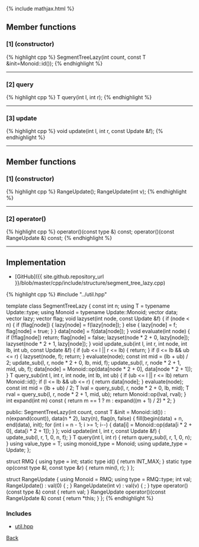 {% include mathjax.html %}

## Member functions

### [1] (constructor)
{% highlight cpp %}
SegmentTreeLazy(int count, const T &init=Monoid::id());
{% endhighlight %}


---------------------------------------

### [2] query
{% highlight cpp %}
T query(int l, int r);
{% endhighlight %}


---------------------------------------

### [3] update
{% highlight cpp %}
void update(int l, int r, const Update &f);
{% endhighlight %}


---------------------------------------

## Member functions

### [1] (constructor)
{% highlight cpp %}
RangeUpdate();
RangeUpdate(int v);
{% endhighlight %}


---------------------------------------

### [2] operator()
{% highlight cpp %}
operator()(const type &) const;
operator()(const RangeUpdate &) const;
{% endhighlight %}


---------------------------------------

## Implementation

- [GitHub]({{ site.github.repository_url }}/blob/master/cpp/include/structure/segment_tree_lazy.cpp)

{% highlight cpp %}
#include "../util.hpp"

template <typename Update> class SegmentTreeLazy {
  const int n;
  using T = typename Update::type;
  using Monoid = typename Update::Monoid;
  vector<T> data;
  vector<Update> lazy;
  vector<bool> flag;
  void lazyset(int node, const Update &f) {
    if (node < n) {
      if (flag[node]) {
        lazy[node] = f(lazy[node]);
      }
      else {
        lazy[node] = f;
        flag[node] = true;
      }
    }
    data[node] = f(data[node]);
  }
  void evaluate(int node) {
    if (!flag[node]) return;
    flag[node] = false;
    lazyset(node * 2 + 0, lazy[node]);
    lazyset(node * 2 + 1, lazy[node]);
  }
  void update_sub(int l, int r, int node, int lb, int ub, const Update &f) {
    if (ub <= l || r <= lb) {
      return;
    }
    if (l <= lb && ub <= r) {
      lazyset(node, f);
      return;
    }
    evaluate(node);
    const int mid = (lb + ub) / 2;
    update_sub(l, r, node * 2 + 0, lb, mid, f);
    update_sub(l, r, node * 2 + 1, mid, ub, f);
    data[node] = Monoid::op(data[node * 2 + 0], data[node * 2 + 1]);
  }
  T query_sub(int l, int r, int node, int lb, int ub) {
    if (ub <= l || r <= lb) return Monoid::id();
    if (l <= lb && ub <= r) {
      return data[node];
    }
    evaluate(node);
    const int mid = (lb + ub) / 2;
    T lval = query_sub(l, r, node * 2 + 0, lb, mid);
    T rval = query_sub(l, r, node * 2 + 1, mid, ub);
    return Monoid::op(lval, rval);
  }
  int expand(int m) const { return m == 1 ? m : expand((m + 1) / 2) * 2; }

public:
  SegmentTreeLazy(int count, const T &init = Monoid::id()) :
    n(expand(count)), data(n * 2), lazy(n), flag(n, false) {
    fill(begin(data) + n, end(data), init);
    for (int i = n - 1; i >= 1; i--) {
      data[i] = Monoid::op(data[i * 2 + 0], data[i * 2 + 1]);
    }
  };
  void update(int l, int r, const Update &f) { update_sub(l, r, 1, 0, n, f); }
  T query(int l, int r) { return query_sub(l, r, 1, 0, n); }
  using value_type = T;
  using monoid_type = Monoid;
  using update_type = Update;
};

struct RMQ {
  using type = int;
  static type id() { return INT_MAX; }
  static type op(const type &l, const type &r) { return min(l, r); }
};

struct RangeUpdate {
  using Monoid = RMQ;
  using type = RMQ::type;
  int val;
  RangeUpdate() : val(0) { ; }
  RangeUpdate(int v) : val(v) { ; }
  type operator()(const type &) const { return val; }
  RangeUpdate operator()(const RangeUpdate &) const { return *this; }
};
{% endhighlight %}

### Includes

- [util.hpp](../util)

[Back](../..)
